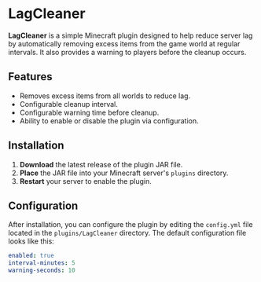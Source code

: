 # LagCleaner

**LagCleaner** is a simple Minecraft plugin designed to help reduce server lag by automatically removing excess items from the game world at regular intervals. It also provides a warning to players before the cleanup occurs.

## Features

- Removes excess items from all worlds to reduce lag.
- Configurable cleanup interval.
- Configurable warning time before cleanup.
- Ability to enable or disable the plugin via configuration.

## Installation

1. **Download** the latest release of the plugin JAR file.
2. **Place** the JAR file into your Minecraft server's `plugins` directory.
3. **Restart** your server to enable the plugin.

## Configuration

After installation, you can configure the plugin by editing the `config.yml` file located in the `plugins/LagCleaner` directory. The default configuration file looks like this:

```yaml
enabled: true
interval-minutes: 5
warning-seconds: 10
